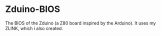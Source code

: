 # Zduino-BIOS
 The BIOS of the Zduino (a Z80 board inspired by the Arduino). It uses my ZLINK, which i also created.
